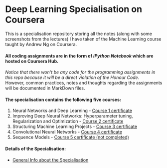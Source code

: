 # Deep Learning Specialisation on Coursera  

This is a specialisation repository storing all the notes (along with some screenshots from the lectures) I have taken of the Machine Learning course taught by Andrew Ng on Coursera. 

#### All coding assignments are in the form of _iPython Notebook_ which are hosted on Coursera Hub.  
_Notice that there won't be any code for the programming assignments in this repo because it will be a direct violation of the Honour Code._  
However, common practices, notes and thoughts regarding the assignments will be documented in MarkDown files. 
  
#### The specialisation contains the following five courses: 
1. Neural Networks and Deep Learning - [Course 1 certificate](https://github.com/helloleonguan/DL.ai_Coursera/blob/master/Course1_Neural_Networks_and_Deep_Learning/Course_1_certificate.pdf) 
2. Improving Deep Neural Networks: Hyperparameter tuning, Regularization and Optimization - [Course 2 certificate](https://github.com/helloleonguan/DL.ai_Coursera/blob/master/Course2_Improving_Deep_Neural_Networks/Course_2_certificate.pdf) 
3. Structuring Machine Learning Projects - [Course 3 certificate](https://github.com/helloleonguan/DL.ai_Coursera/blob/master/Course3_Structuring_Machine_Learning_Projects/Course_3_certificate.pdf) 
4. Convolutional Neural Networks - [Course 4 certificate](https://github.com/helloleonguan/DL.ai_Coursera/blob/master/Course4_Convolutional_Neural_Networks/Course_4_certificate.pdf) 
5. Sequence Models - [Course 5 certificate (not completed)]() 

#### Details of the Specialisation:  
* [General Info about the Specialisation](https://www.coursera.org/specializations/deep-learning)
